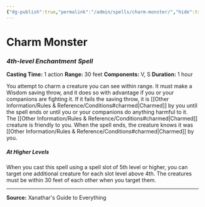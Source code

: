 ```yaml
---
{"dg-publish":true,"permalink":"/admin/spells/charm-monster/","hide":true,"updated":"2025-08-05T19:49:54.395+01:00"}
---
```


# Charm Monster
### *4th-level Enchantment Spell*
**Casting Time:** 1 action
**Range:** 30 feet
**Components:** V, S
**Duration:** 1 hour

You attempt to charm a creature you can see within range. It must make a Wisdom saving throw, and it does so with advantage if you or your companions are fighting it. If it fails the saving throw, it is [[Other Information/Rules & Reference/Conditions#charmed\|Charmed]] by you until the spell ends or until you or your companions do anything harmful to it. The [[Other Information/Rules & Reference/Conditions#charmed\|Charmed]] creature is friendly to you. When the spell ends, the creature knows it was [[Other Information/Rules & Reference/Conditions#charmed\|Charmed]] by you.

##### At Higher Levels
When you cast this spell using a spell slot of 5th level or higher, you can target one additional creature for each slot level above 4th. The creatures must be within 30 feet of each other when you target them.

---
**Source:** Xanathar's Guide to Everything